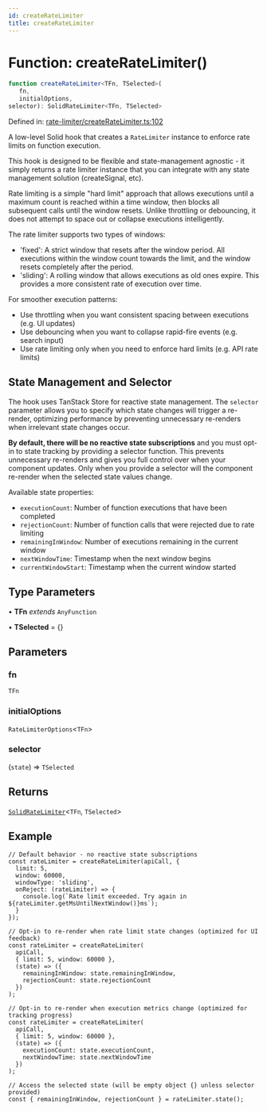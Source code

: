 ```yaml
---
id: createRateLimiter
title: createRateLimiter
---
```


<!-- DO NOT EDIT: this page is autogenerated from the type comments -->

# Function: createRateLimiter()

```ts
function createRateLimiter<TFn, TSelected>(
   fn, 
   initialOptions, 
selector): SolidRateLimiter<TFn, TSelected>
```

Defined in: [rate-limiter/createRateLimiter.ts:102](https://github.com/TanStack/persister/blob/main/packages/solid-persister/src/rate-limiter/createRateLimiter.ts#L102)

A low-level Solid hook that creates a `RateLimiter` instance to enforce rate limits on function execution.

This hook is designed to be flexible and state-management agnostic - it simply returns a rate limiter instance that
you can integrate with any state management solution (createSignal, etc).

Rate limiting is a simple "hard limit" approach that allows executions until a maximum count is reached within
a time window, then blocks all subsequent calls until the window resets. Unlike throttling or debouncing,
it does not attempt to space out or collapse executions intelligently.

The rate limiter supports two types of windows:
- 'fixed': A strict window that resets after the window period. All executions within the window count
  towards the limit, and the window resets completely after the period.
- 'sliding': A rolling window that allows executions as old ones expire. This provides a more
  consistent rate of execution over time.

For smoother execution patterns:
- Use throttling when you want consistent spacing between executions (e.g. UI updates)
- Use debouncing when you want to collapse rapid-fire events (e.g. search input)
- Use rate limiting only when you need to enforce hard limits (e.g. API rate limits)

## State Management and Selector

The hook uses TanStack Store for reactive state management. The `selector` parameter allows you
to specify which state changes will trigger a re-render, optimizing performance by preventing
unnecessary re-renders when irrelevant state changes occur.

**By default, there will be no reactive state subscriptions** and you must opt-in to state
tracking by providing a selector function. This prevents unnecessary re-renders and gives you
full control over when your component updates. Only when you provide a selector will the
component re-render when the selected state values change.

Available state properties:
- `executionCount`: Number of function executions that have been completed
- `rejectionCount`: Number of function calls that were rejected due to rate limiting
- `remainingInWindow`: Number of executions remaining in the current window
- `nextWindowTime`: Timestamp when the next window begins
- `currentWindowStart`: Timestamp when the current window started

## Type Parameters

• **TFn** *extends* `AnyFunction`

• **TSelected** = \{\}

## Parameters

### fn

`TFn`

### initialOptions

`RateLimiterOptions`\<`TFn`\>

### selector

(`state`) => `TSelected`

## Returns

[`SolidRateLimiter`](../../../../../interfaces/solidratelimiter.md)\<`TFn`, `TSelected`\>

## Example

```tsx
// Default behavior - no reactive state subscriptions
const rateLimiter = createRateLimiter(apiCall, {
  limit: 5,
  window: 60000,
  windowType: 'sliding',
  onReject: (rateLimiter) => {
    console.log(`Rate limit exceeded. Try again in ${rateLimiter.getMsUntilNextWindow()}ms`);
  }
});

// Opt-in to re-render when rate limit state changes (optimized for UI feedback)
const rateLimiter = createRateLimiter(
  apiCall,
  { limit: 5, window: 60000 },
  (state) => ({
    remainingInWindow: state.remainingInWindow,
    rejectionCount: state.rejectionCount
  })
);

// Opt-in to re-render when execution metrics change (optimized for tracking progress)
const rateLimiter = createRateLimiter(
  apiCall,
  { limit: 5, window: 60000 },
  (state) => ({
    executionCount: state.executionCount,
    nextWindowTime: state.nextWindowTime
  })
);

// Access the selected state (will be empty object {} unless selector provided)
const { remainingInWindow, rejectionCount } = rateLimiter.state();
```
